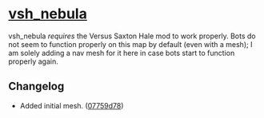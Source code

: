 # [vsh_nebula](https://gamebanana.com/mods/74106)

vsh_nebula *requires* the Versus Saxton Hale mod to work properly. Bots do not seem to function properly on this map by default (even with a mesh); I am solely adding a nav mesh for it here in case bots start to function properly again.

## Changelog

* Added initial mesh. ([07759d78](https://github.com/WhyIsEvery4thYearAlwaysBad/SourceNavMeshOverhauls/commit/07759d78))
